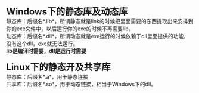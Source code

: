 <font size=5><b>Windows下的静态库及动态库</b></font><br>
静态库：后缀名*.lib*，所谓静态就是link的时候把里面需要的东西提取出来安排到你的exe文件中，以后运行你的exe的时候不再需要lib。<br>
动态库：后缀名*.dll*，所谓动态就是exe运行的时候依赖于dll里面提供的功能，没有这个dll，exe就无法运行。<br>
<b>lib是编译时需要，dll是运行时需要</b>

<font size=5><b>Linux下的静态开及共享库</b></font><br>
静态库：后缀名*.a*，用于静态连接<br>
共享库：后缀名*.so*，用于动态链接，相当于Windows下的dll。
